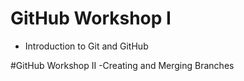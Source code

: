 # GitHub Workshop I
- Introduction to Git and GitHub

#GitHub Workshop II
-Creating and Merging Branches
